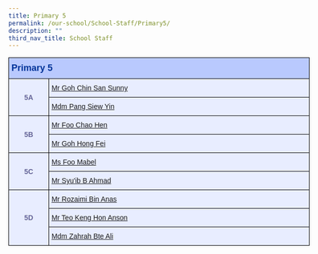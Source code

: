 ```yaml
---
title: Primary 5
permalink: /our-school/School-Staff/Primary5/
description: ""
third_nav_title: School Staff
---
```

<style type="text/css">
.tg  {border-collapse:collapse;border-color:#aabcfe;border-spacing:0;}
.tg td{background-color:#e8edff;border-color:#aabcfe;border-style:solid;border-width:1px;color:#669;
  font-family:Arial, sans-serif;font-size:14px;overflow:hidden;padding:10px 5px;word-break:normal;}
.tg th{background-color:#b9c9fe;border-color:#aabcfe;border-style:solid;border-width:1px;color:#039;
  font-family:Arial, sans-serif;font-size:14px;font-weight:normal;overflow:hidden;padding:10px 5px;word-break:normal;}
.tg .tg-18eh{border-color:#000000;font-weight:bold;text-align:center;vertical-align:middle}
.tg .tg-s25z{border-color:#000000;font-size:18px;font-weight:bold;text-align:left;vertical-align:top}
.tg .tg-73oq{border-color:#000000;text-align:left;vertical-align:top}
</style>
<table class="tg" style="undefined;table-layout: fixed; width: 600px">
<colgroup>
<col style="width: 80px">
<col style="width: 520px">
</colgroup>
<thead>
  <tr>
    <th class="tg-s25z" colspan="2">Primary 5</th>
  </tr>
</thead>
<tbody>
  <tr>
    <td class="tg-18eh" rowspan="2">5A</td>
    <td class="tg-73oq"><a href="mailto:goh_chin_san_sunny@moe.edu.sg">Mr Goh Chin San Sunny</a></td></tr>
  <tr>
    <td class="tg-73oq"><a href="mailto:pang_siew_yin@schools.gov.sg">Mdm Pang Siew Yin</a></td></tr>
  <tr>
    <td class="tg-18eh" rowspan="2">5B</td>
    <td class="tg-73oq"><a href="mailto:foo_chao_hen@schools.gov.sg">Mr Foo Chao Hen</a></td></tr>
  <tr>
    <td class="tg-73oq"><a href="mailto:goh_hong_fei@schools.gov.sg">Mr Goh Hong Fei</a></td></tr>
  <tr>
    <td class="tg-18eh" rowspan="2">5C</td>
    <td class="tg-73oq"><a href="mailto:foo_mabel@schools.gov.sg">Ms Foo Mabel</a></td></tr>
  <tr>
    <td class="tg-73oq"><a href="mailto:syuib_ahmad@schools.gov.sg">Mr Syu'ib B Ahmad</a></td></tr>
  <tr>
    <td class="tg-18eh" rowspan="3">5D</td>
    <td class="tg-73oq"><a href="mailto:rozaimi_b_anas@moe.edu.sg">Mr Rozaimi Bin Anas</a></td></tr>
  <tr>
    <td class="tg-73oq"><a href="mailto:teo_keng_hon@schools.gov.sg">Mr Teo Keng Hon Anson</a></td></tr>
  <tr>
    <td class="tg-73oq"><a href="mailto:zahrah_ali@moe.edu.sg">Mdm Zahrah Bte Ali</a></td></tr>
</tbody>
</table>